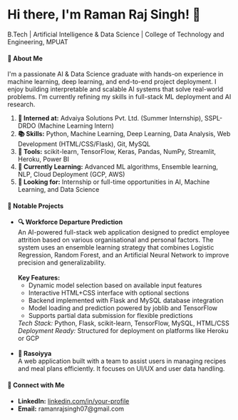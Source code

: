<h1>Hi there, I'm Raman Raj Singh! 👋</h1>
B.Tech | Artificial Intelligence & Data Science | College of Technology and Engineering, MPUAT

<h4>🚀 About Me</h4>
I'm a passionate AI & Data Science graduate with hands-on experience in machine learning, deep learning, and end-to-end project deployment. I enjoy building interpretable and scalable AI systems that solve real-world problems. I'm currently refining my skills in full-stack ML deployment and AI research.

<ol>
  <li><b>💼 Interned at:</b> Advaiya Solutions Pvt. Ltd. (Summer Internship), SSPL-DRDO (Machine Learning Intern)</li>
  <li><b>📚 Skills:</b> Python, Machine Learning, Deep Learning, Data Analysis, Web Development (HTML/CSS/Flask), Git, MySQL</li>
  <li><b>🚀 Tools:</b> scikit-learn, TensorFlow, Keras, Pandas, NumPy, Streamlit, Heroku, Power BI</li>
  <li><b>🌱 Currently Learning:</b> Advanced ML algorithms, Ensemble learning, NLP, Cloud Deployment (GCP, AWS)</li>
  <li><b>👀 Looking for:</b> Internship or full-time opportunities in AI, Machine Learning, and Data Science</li>
</ol>

<h4>🌟 Notable Projects</h4>
<ul>
  <li>
    <b>🔍 Workforce Departure Prediction</b><br>
    An AI-powered full-stack web application designed to predict employee attrition based on various organisational and personal factors. The system uses an ensemble learning strategy that combines Logistic Regression, Random Forest, and an Artificial Neural Network to improve precision and generalizability.<br><br>
    <b>Key Features:</b>
    <ul>
      <li>Dynamic model selection based on available input features</li>
      <li>Interactive HTML+CSS interface with optional sections</li>
      <li>Backend implemented with Flask and MySQL database integration</li>
      <li>Model loading and prediction powered by joblib and TensorFlow</li>
      <li>Supports partial data submission for flexible predictions</li>
    </ul>
    <i>Tech Stack:</i> Python, Flask, scikit-learn, TensorFlow, MySQL, HTML/CSS<br>
    <i>Deployment Ready:</i> Structured for deployment on platforms like Heroku or GCP<br>
  </li>
  <br>
  <li>
    <b>🥘 Rasoiyya</b><br>
    A web application built with a team to assist users in managing recipes and meal plans efficiently. It focuses on UI/UX and user data handling.
  </li>
</ul>

<h4>🔗 Connect with Me</h4>
<ul>
  <li><b>LinkedIn:</b> <a href="https://www.linkedin.com/in/your-profile">linkedin.com/in/your-profile</a></li>
  <li><b>Email:</b> ramanrajsingh07@gmail.com</li>
</ul>

<!-- GitHub Stats and Portfolio can be added here in the future -->
<!-- Reference Link: https://chatgpt.com/share/672e0d24-542c-8003-89d1-37416b014a03 -->
